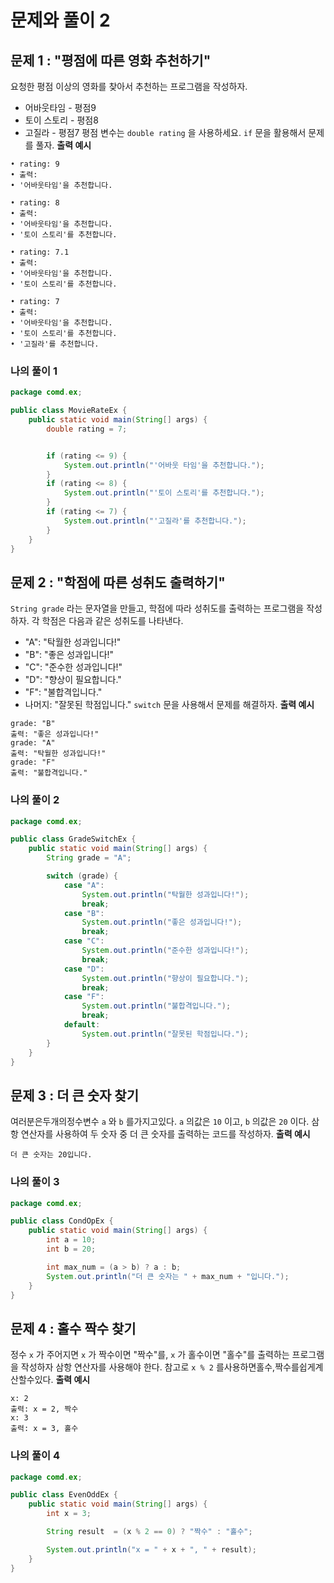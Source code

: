 # 문제와 풀이 2
## 문제 1 :  "평점에 따른 영화 추천하기"
요청한 평점 이상의 영화를 찾아서 추천하는 프로그램을 작성하자. 
- 어바웃타임 - 평점9
- 토이 스토리 - 평점8 
- 고질라 - 평점7
평점 변수는 `double rating` 을 사용하세요. 
`if` 문을 활용해서 문제를 풀자.
**출력 예시** 
```
• rating: 9
• 출력:
• '어바웃타임'을 추천합니다.

• rating: 8
• 출력:
• '어바웃타임'을 추천합니다.
• '토이 스토리'를 추천합니다.

• rating: 7.1
• 출력:
• '어바웃타임'을 추천합니다.
• '토이 스토리'를 추천합니다.

• rating: 7
• 출력:
• '어바웃타임'을 추천합니다.
• '토이 스토리'를 추천합니다.
• '고질라'를 추천합니다. 
```
### 나의 풀이 1
```java
package comd.ex;

public class MovieRateEx {
    public static void main(String[] args) {
        double rating = 7;


        if (rating <= 9) {
            System.out.println("'어바웃 타임'을 추천합니다.");
        }
        if (rating <= 8) {
            System.out.println("'토이 스토리'를 추천합니다.");
        }
        if (rating <= 7) {
            System.out.println("'고질라'를 추천합니다.");
        }
    }
}
```

## 문제 2 : "학점에 따른 성취도 출력하기"
`String grade` 라는 문자열을 만들고, 학점에 따라 성취도를 출력하는 프로그램을 작성하자. 각 학점은 다음과 같은
성취도를 나타낸다.
- "A": "탁월한 성과입니다!" 
- "B": "좋은 성과입니다!"
- "C": "준수한 성과입니다!" 
- "D": "향상이 필요합니다." 
- "F": "불합격입니다."
- 나머지: "잘못된 학점입니다."
`switch` 문을 사용해서 문제를 해결하자.
**출력 예시**
```
grade: "B"
출력: "좋은 성과입니다!"
grade: "A"
출력: "탁월한 성과입니다!"
grade: "F"
출력: "불합격입니다."
```
### 나의 풀이 2
```java
package comd.ex;

public class GradeSwitchEx {
    public static void main(String[] args) {
        String grade = "A";

        switch (grade) {
            case "A":
                System.out.println("탁월한 성과입니다!");
                break;
            case "B":
                System.out.println("좋은 성과입니다!");
                break;
            case "C":
                System.out.println("준수한 성과입니다!");
                break;
            case "D":
                System.out.println("향상이 필요합니다.");
                break;
            case "F":
                System.out.println("불합격입니다.");
                break;
            default:
                System.out.println("잘못된 학점입니다.");
        }
    }
}
```
## 문제 3 : 더 큰 숫자 찾기
여러분은두개의정수변수 `a` 와 `b` 를가지고있다. `a` 의값은 `10` 이고, `b` 의값은 `20` 이다.
삼항 연산자를 사용하여 두 숫자 중 더 큰 숫자를 출력하는 코드를 작성하자. 
**출력 예시**
```
더 큰 숫자는 20입니다. 
```

### 나의 풀이 3
```java
package comd.ex;

public class CondOpEx {
    public static void main(String[] args) {
        int a = 10;
        int b = 20;

        int max_num = (a > b) ? a : b;
        System.out.println("더 큰 숫자는 " + max_num + "입니다.");
    }
}
```

## 문제 4 : 홀수 짝수 찾기
정수 `x` 가 주어지면 `x` 가 짝수이면 "짝수"를, `x` 가 홀수이면 "홀수"를 출력하는 프로그램을 작성하자 삼항 연산자를 사용해야 한다.
참고로 `x % 2` 를사용하면홀수,짝수를쉽게계산할수있다. 
**출력 예시**
```
x: 2
출력: x = 2, 짝수
x: 3
출력: x = 3, 홀수
```

### 나의 풀이 4
```java
package comd.ex;

public class EvenOddEx {
    public static void main(String[] args) {
        int x = 3;

        String result  = (x % 2 == 0) ? "짝수" : "홀수";

        System.out.println("x = " + x + ", " + result);
    }
}
```